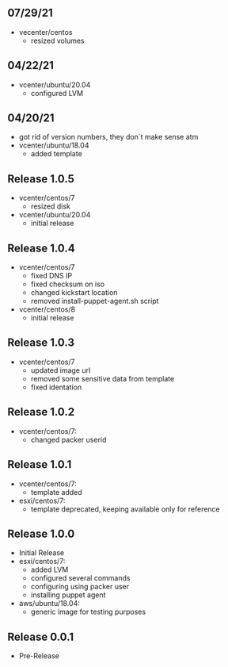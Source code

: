 ## 07/29/21
- vecenter/centos
  - resized volumes
## 04/22/21
- vcenter/ubuntu/20.04
  - configured LVM

## 04/20/21
- got rid of version numbers, they don´t make sense atm
- vcenter/ubuntu/18.04
  - added template

## Release 1.0.5
- vcenter/centos/7
  - resized disk
- vcenter/ubuntu/20.04
  - initial release

## Release 1.0.4
- vcenter/centos/7
  - fixed DNS IP
  - fixed checksum on iso
  - changed kickstart location
  - removed install-puppet-agent.sh script
- vcenter/centos/8
  - initial release

## Release 1.0.3
- vcenter/centos/7
  - updated image url
  - removed some sensitive data from template
  - fixed identation

## Release 1.0.2
- vcenter/centos/7:
  - changed packer userid

## Release 1.0.1
- vcenter/centos/7:
  - template added
- esxi/centos/7:
  - template deprecated, keeping available only for reference

## Release 1.0.0
- Initial Release
- esxi/centos/7:
  - added LVM
  - configured several commands
  - configuring using packer user
  - installing puppet agent
- aws/ubuntu/18.04:
  - generic image for testing purposes

## Release 0.0.1
- Pre-Release
